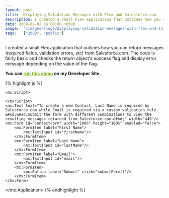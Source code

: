 ```yaml
---
layout: post
title:  Displaying Validation Messages with Flex and Salesforce.com
description: I created a small Flex application that outlines how you can return messages (required fields, validation errors, etc) from Salesforce.com. The code is fairly basic and checks the return objects success flag and display error message depending on the value of the flag. You can run this demo  on my Developer Site.  	  	 	 	 		 			 		 		 			 		 		 			 		 		 			 		 	  
date: 2009-08-02 16:00:00 +0300
image:  '/images/slugs/displaying-validation-messages-with-flex-and-salesforce-com.jpg'
tags:   ["2009", "public"]
---
```

<p>I created a small Flex application that outlines how you can return messages (required fields, validation errors, etc) from Salesforce.com. The code is fairly basic and checks the return object's success flag and display error message depending on the value of the flag.</p>
<p><strong>You can </strong><a style="color:#80ae14;text-decoration:underline;margin:0;padding:0;" href="http://jeffdouglas-developer-edition.na5.force.com/examples/FlexValidation" target="_blank"><strong>run this demo</strong></a><strong> on my Developer Site.</strong></p>
{% highlight js %}<?xml version="1.0" encoding="utf-8"?>
<mx:Application xmlns:mx="http://www.adobe.com/2006/mxml"
  backgroundGradientAlphas="[1.0, 1.0]"
  backgroundGradientColors="[#F3F3EC, #F3F3EC]"
  creationComplete="login()"
  layout="vertical"
  height="300" width="500">

	<mx:Script>
  <![CDATA[
  import com.salesforce.*;
  import com.salesforce.objects.*;
  import com.salesforce.results.*;
  import mx.controls.Alert;

  [Bindable] public var sfdc:Connection = new Connection();

  private function login():void {

  var lr:LoginRequest = new LoginRequest();
  sfdc.protocol = "http";
  sfdc.serverUrl = "http://na5.salesforce.com/services/Soap/u/14.0";
  lr.username = "YOUR_USERNAME";
  lr.password = "YOUR_PASSWORD_AND_TOKEN";
  lr.callback = new AsyncResponder(loginSuccess, loginFault);
  sfdc.login(lr);

  }

		private function submitForm():void {

			var aSo:Array = new Array();
			var so:SObject = new SObject("Contact");
			so.FirstName = firstName.text;
			so.LastName = lastName.text;
			so.Email = email.text;

			aSo.push(so);

			sfdc.create(aSo,
				new AsyncResponder(
					function (obj:Object):void {
						if (obj[0].success == true) {
							Alert.show("Created record: "+obj[0].id);
						} else {
							Alert.show(obj[0].errors[0].message)
						}
					}, sfdcFailure
				)
			);

		}

		private function loginSuccess(result:Object):void {
			contactForm.enabled = true;
		}

  private function sfdcFailure(fault:Object):void {
  Alert.show(fault.faultstring);
  }

  private function loginFault(fault:Object):void
  {
  Alert.show("Could not log into SFDC: "+fault.fault.faultString,"Login Error");
  }

  ]]>
	</mx:Script>
	<mx:Text text="To create a new Contact, Last Name is required by Salesforce.com while Email is required via a custom validation rule. &#xd;&#xd;Submit the form with different combinations to view the resulting messages returned from Salesforce.com.&#xd;" width="449"/>
	<mx:Form id="contactForm" width="100%" height="100%" enabled="false">
		<mx:FormItem label="First Name">
			<mx:TextInput id="firstName"/>
		</mx:FormItem>
		<mx:FormItem label="Last Name">
			<mx:TextInput id="lastName"/>
		</mx:FormItem>
		<mx:FormItem label="Email">
			<mx:TextInput id="email"/>
		</mx:FormItem>
		<mx:FormItem>
			<mx:Button label="Submit" click="submitForm()"/>
		</mx:FormItem>
	</mx:Form>

</mx:Application>
{% endhighlight %}

